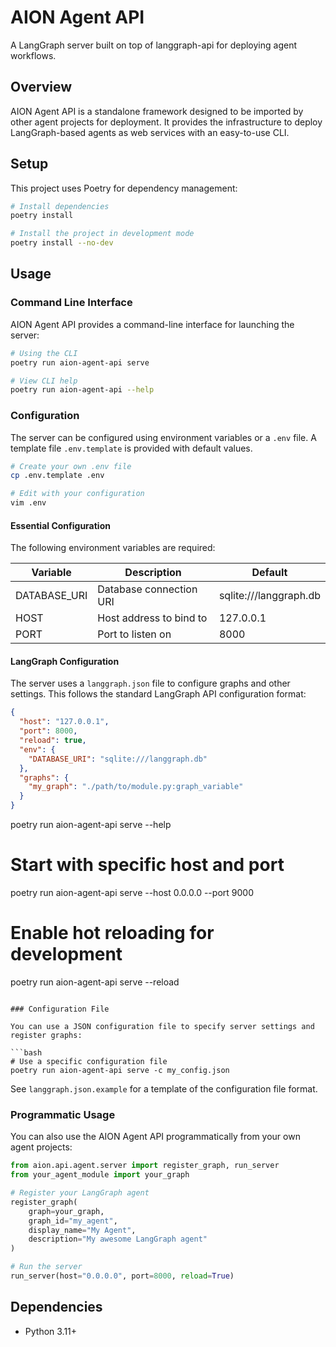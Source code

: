 # AION Agent API

A LangGraph server built on top of langgraph-api for deploying agent workflows.

## Overview

AION Agent API is a standalone framework designed to be imported by other agent projects for deployment. It provides the infrastructure to deploy LangGraph-based agents as web services with an easy-to-use CLI.

## Setup

This project uses Poetry for dependency management:

```bash
# Install dependencies
poetry install

# Install the project in development mode
poetry install --no-dev
```

## Usage

### Command Line Interface

AION Agent API provides a command-line interface for launching the server:

```bash
# Using the CLI
poetry run aion-agent-api serve

# View CLI help
poetry run aion-agent-api --help
```

### Configuration

The server can be configured using environment variables or a `.env` file. A template file `.env.template` is provided with default values.

```bash
# Create your own .env file
cp .env.template .env

# Edit with your configuration
vim .env
```

#### Essential Configuration

The following environment variables are required:

| Variable | Description | Default |
|----------|-------------|--------|
| DATABASE_URI | Database connection URI | sqlite:///langgraph.db |
| HOST | Host address to bind to | 127.0.0.1 |
| PORT | Port to listen on | 8000 |

#### LangGraph Configuration 

The server uses a `langgraph.json` file to configure graphs and other settings. This follows the standard LangGraph API configuration format:

```json
{
  "host": "127.0.0.1",
  "port": 8000,
  "reload": true,
  "env": {
    "DATABASE_URI": "sqlite:///langgraph.db"
  },
  "graphs": {
    "my_graph": "./path/to/module.py:graph_variable"
  }
}
```
poetry run aion-agent-api serve --help

# Start with specific host and port
poetry run aion-agent-api serve --host 0.0.0.0 --port 9000

# Enable hot reloading for development
poetry run aion-agent-api serve --reload
```

### Configuration File

You can use a JSON configuration file to specify server settings and register graphs:

```bash
# Use a specific configuration file
poetry run aion-agent-api serve -c my_config.json
```

See `langgraph.json.example` for a template of the configuration file format.

### Programmatic Usage

You can also use the AION Agent API programmatically from your own agent projects:

```python
from aion.api.agent.server import register_graph, run_server
from your_agent_module import your_graph

# Register your LangGraph agent
register_graph(
    graph=your_graph,
    graph_id="my_agent",
    display_name="My Agent",
    description="My awesome LangGraph agent"
)

# Run the server
run_server(host="0.0.0.0", port=8000, reload=True)
```

## Dependencies

- Python 3.11+